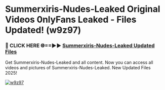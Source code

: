 # Summerxiris-Nudes-Leaked Original Videos 0nlyFans Leaked - Files Updated! (w9z97)

<h3>🔴 CLICK HERE 🌐==►► <a href="https://tinyurl.com/5h6xmrr3" rel="nofollow">Summerxiris-Nudes-Leaked Updated Files</a></h3>

Get Summerxiris-Nudes-Leaked and all content. Now you can access all videos and pictures of Summerxiris-Nudes-Leaked. New Updated Files 2025!

[![w9z97](https://i.imgur.com/KVD873Z.gif)](https://tinyurl.com/5h6xmrr3)
